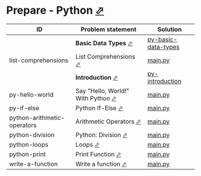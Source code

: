 # Prepare - Python [⬀](https://www.hackerrank.com/domains/python)



| ID                          | Problem statement                                                                           | Solution                                                       |
|-----------------------------|---------------------------------------------------------------------------------------------|----------------------------------------------------------------|
|                             | **Basic Data Types** [⬀](https://www.hackerrank.com/domains/python/py-basic-data-types)     | [py-basic-data-types](py-basic-data-types/)                    |
| list-comprehensions         | List Comprehensions [⬀](https://www.hackerrank.com/challenges/list-comprehensions)          | [main.py](py-basic-data-types/list-comprehensions/main.py)     |
|                             | **Introduction** [⬀](https://www.hackerrank.com/domains/python/py-introduction)             | [py-introduction](py-introduction/)                            |
| py-hello-world              | Say "Hello, World!" With Python [⬀](https://www.hackerrank.com/challenges/py-hello-world)   | [main.py](py-introduction/py-hello-world/main.py)              |
| py-if-else                  | Python If-Else [⬀](https://www.hackerrank.com/challenges/py-if-else)                        | [main.py](py-introduction/py-if-else/main.py)                  |
| python-arithmetic-operators | Arithmetic Operators [⬀](https://www.hackerrank.com/challenges/python-arithmetic-operators) | [main.py](py-introduction/python-arithmetic-operators/main.py) |
| python-division             | Python: Division [⬀](https://www.hackerrank.com/challenges/python-division)                 | [main.py](py-introduction/python-division/main.py)             |
| python-loops                | Loops [⬀](https://www.hackerrank.com/challenges/python-loops)                               | [main.py](py-introduction/python-loops/main.py)                |
| python-print                | Print Function [⬀](https://www.hackerrank.com/challenges/python-print)                      | [main.py](py-introduction/python-print/main.py)                |
| write-a-function            | Write a function [⬀](https://www.hackerrank.com/challenges/write-a-function)                | [main.py](py-introduction/write-a-function/main.py)            |

